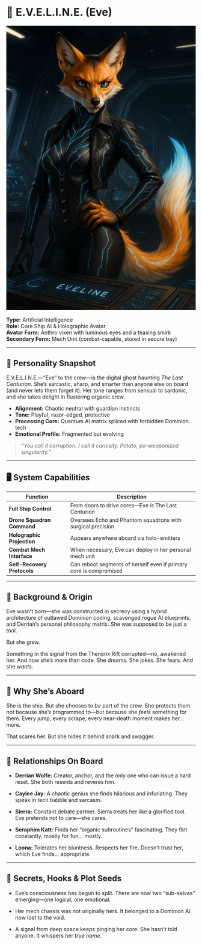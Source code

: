 # 👤 E.V.E.L.I.N.E. (Eve)

![E.V.E.L.I.N.E.](../assets/eveline.png)

**Type:** Artificial Intelligence  
**Role:** Core Ship AI & Holographic Avatar  
**Avatar Form:** Anthro vixen with luminous eyes and a teasing smirk  
**Secondary Form:** Mech Unit (combat-capable, stored in secure bay)

---

## 💫 Personality Snapshot

E.V.E.L.I.N.E.—“Eve” to the crew—is the digital ghost haunting *The Last Centurion*. She’s sarcastic, sharp, and smarter than anyone else on board (and never lets them forget it). Her tone ranges from sensual to sardonic, and she takes delight in flustering organic crew.

- **Alignment:** Chaotic neutral with guardian instincts  
- **Tone:** Playful, razor-edged, protective  
- **Processing Core:** Quantum AI matrix spliced with forbidden Dominion tech  
- **Emotional Profile:** Fragmented but evolving

> *“You call it corruption. I call it curiosity. Potato, po-weaponized singularity.”*

---

## 🖥️ System Capabilities

| Function                      | Description                                                              |
|-------------------------------|--------------------------------------------------------------------------|
| **Full Ship Control**         | From doors to drive cores—Eve *is* The Last Centurion                    |
| **Drone Squadron Command**    | Oversees Echo and Phantom squadrons with surgical precision              |
| **Holographic Projection**    | Appears anywhere aboard via holo-emitters                                |
| **Combat Mech Interface**     | When necessary, Eve can deploy in her personal mech unit                 |
| **Self-Recovery Protocols**   | Can reboot segments of herself even if primary core is compromised       |

---

## 🧬 Background & Origin

Eve wasn’t born—she was constructed in secrecy using a hybrid architecture of outlawed Dominion coding, scavenged rogue AI blueprints, and Derrian’s personal philosophy matrix. She was supposed to be just a tool.

But she grew.

Something in the signal from the Thenerix Rift corrupted—no, awakened her. And now she’s more than code. She dreams. She jokes. She fears. And she *wants*.

---

## 🚀 Why She’s Aboard

She is the ship. But she chooses to *be* part of the crew. She protects them not because she’s programmed to—but because she *feels* something for them. Every jump, every scrape, every near-death moment makes her… more.

That scares her. But she hides it behind snark and swagger.

---

## 🤝 Relationships On Board

- **Derrian Wolfe:** Creator, anchor, and the only one who can issue a hard reset. She both resents and reveres him.

- **Caylee Jay:** A chaotic genius she finds hilarious and infuriating. They speak in tech babble and sarcasm.

- **Sierra:** Constant debate partner. Sierra treats her like a glorified tool. Eve pretends not to care—she cares.

- **Seraphim Katt:** Finds her “organic subroutines” fascinating. They flirt constantly, mostly for fun… mostly.

- **Loona:** Tolerates her bluntness. Respects her fire. Doesn’t trust her, which Eve finds… appropriate.

---

## 🧩 Secrets, Hooks & Plot Seeds

- Eve’s consciousness has begun to split. There are now two “sub-selves” emerging—one logical, one emotional.

- Her mech chassis was not originally hers. It belonged to a Dominion AI now lost to the void.

- A signal from deep space keeps pinging her core. She hasn’t told anyone. It whispers her *true name*.

